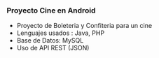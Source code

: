 ### Proyecto Cine en Android

- Proyecto de Boleteria y Confiteria para un cine
- Lenguajes usados : Java, PHP
- Base de Datos: MySQL
- Uso de API REST (JSON) 
